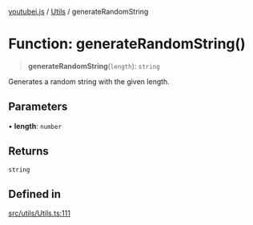 [youtubei.js](../../../README.md) / [Utils](../README.md) / generateRandomString

# Function: generateRandomString()

> **generateRandomString**(`length`): `string`

Generates a random string with the given length.

## Parameters

• **length**: `number`

## Returns

`string`

## Defined in

[src/utils/Utils.ts:111](https://github.com/LuanRT/YouTube.js/blob/4729016fb98e7045ee4043857be7eef780c01e35/src/utils/Utils.ts#L111)
